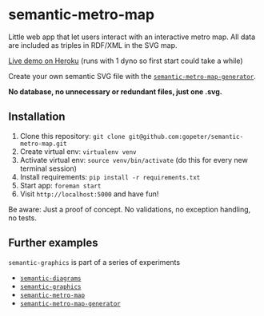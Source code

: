 # semantic-metro-map

Little web app that let users interact with an interactive metro map. All data are included as triples in RDF/XML in the SVG map.

[Live demo on Heroku](http://semantic-metro-map.herokuapp.com) (runs with 1 dyno so first start could take a while)

Create your own semantic SVG file with the [`semantic-metro-map-generator`](https://github.com/gopeter/semantic-metro-map-generator).

**No database, no unnecessary or redundant files, just one .svg.**

## Installation

1. Clone this repository: `git clone git@github.com:gopeter/semantic-metro-map.git`
2. Create virtual env: `virtualenv venv`
3. Activate virtual env: `source venv/bin/activate` (do this for every new terminal session)
4. Install requirements: `pip install -r requirements.txt`
5. Start app: `foreman start`
6. Visit `http://localhost:5000` and have fun!

Be aware: Just a proof of concept. No validations, no exception handling, no tests.

## Further examples

`semantic-graphics` is part of a series of experiments

- [`semantic-diagrams`](https://github.com/gopeter/semantic-diagrams)
- [`semantic-graphics`](https://github.com/gopeter/semantic-graphics)
- [`semantic-metro-map`](https://github.com/gopeter/semantic-metro-map)
- [`semantic-metro-map-generator`](https://github.com/gopeter/semantic-metro-map-generator)